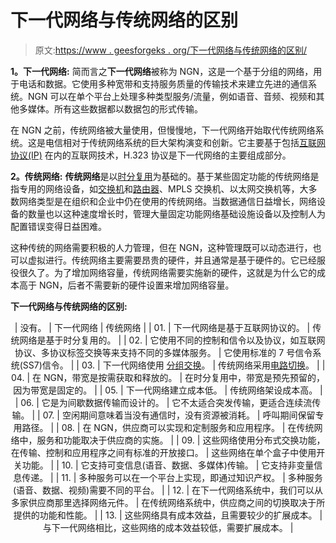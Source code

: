 # 下一代网络与传统网络的区别

> 原文:[https://www . geesforgeks . org/下一代网络与传统网络的区别/](https://www.geeksforgeeks.org/difference-between-next-generation-network-and-traditional-network/)

**1。下一代网络:**
简而言之**下一代网络**被称为 NGN，这是一个基于分组的网络，用于电话和数据。它使用多种宽带和支持服务质量的传输技术来建立先进的通信系统。NGN 可以在单个平台上处理多种类型服务/流量，例如语音、音频、视频和其他多媒体。所有这些数据都以数据包的形式传输。

在 NGN 之前，传统网络被大量使用，但慢慢地，下一代网络开始取代传统网络系统。这是电信相对于传统网络系统的巨大架构演变和创新。它主要基于包括[互联网协议(IP)](https://www.geeksforgeeks.org/tcp-ip-in-computer-networking/) 在内的互联网技术，H.323 协议是下一代网络的主要组成部分。

**2。传统网络:**
**传统网络**是以[时分复用](https://www.geeksforgeeks.org/circuit-switching-in-computer-network/)为基础的。基于某些固定功能的传统网络是指专用的网络设备，如[交换机](https://www.geeksforgeeks.org/types-of-switches-in-computer-network/)和[路由器](https://www.geeksforgeeks.org/introduction-of-a-router/)、MPLS 交换机、以太网交换机等，大多数网络类型是在组织和企业中仍在使用的传统网络。当数据通信日益增长，网络设备的数量也以这种速度增长时，管理大量固定功能网络基础设施设备以及控制人为配置错误变得日益困难。

这种传统的网络需要积极的人力管理，但在 NGN，这种管理既可以动态进行，也可以虚拟进行。传统网络主要需要昂贵的硬件，并且通常是基于硬件的。它已经服役很久了。为了增加网络容量，传统网络需要实施新的硬件，这就是为什么它的成本高于 NGN，后者不需要新的硬件设置来增加网络容量。

**下一代网络与传统网络的区别:**

<center>

| 没有。 | 下一代网络 | 传统网络 |
| 01. | 下一代网络是基于互联网协议的。 | 传统网络是基于时分复用的。 |
| 02. | 它使用不同的控制和信令以及协议，如互联网协议、多协议标签交换等来支持不同的多媒体服务。 | 它使用标准的 7 号信令系统(SS7)信令。 |
| 03. | 下一代网络使用
[分组交换](https://www.geeksforgeeks.org/packet-switching-and-delays-in-computer-network/)。 | 传统网络采用[电路切换](https://www.geeksforgeeks.org/circuit-switching-in-computer-network/)。 |
| 04. | 在 NGN，带宽是按需获取和释放的。 | 在时分复用中，带宽是预先预留的，因为带宽是固定的。 |
| 05. | 下一代网络建立成本低。 | 传统网络架设成本高。 |
| 06. | 它是为间歇数据传输而设计的。 | 它不太适合突发传输，更适合连续流传输。 |
| 07. | 空闲期间意味着当没有通信时，没有资源被消耗。 | 呼叫期间保留专用路径。 |
| 08. | 在 NGN，供应商可以实现和定制服务和应用程序。 | 在传统网络中，服务和功能取决于供应商的实施。 |
| 09. | 这些网络使用分布式交换功能，在传输、控制和应用程序之间有标准的开放接口。 | 这些网络在单个盒子中使用开关功能。 |
| 10. | 它支持可变信息(语音、数据、多媒体)传输。 | 它支持非变量信息传递。 |
| 11. | 多种服务可以在一个平台上实现，即通过知识产权。 | 多种服务(语音、数据、视频)需要不同的平台。 |
| 12. | 在下一代网络系统中，我们可以从多家供应商那里选择网络元件。 | 在传统网络系统中，供应商之间的切换取决于所提供的功能和性能。 |
| 13. | 这些网络具有成本效益，且需要较少的扩展成本。 | 与下一代网络相比，这些网络的成本效益较低，需要扩展成本。 |

</center>